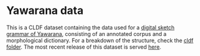 # Yawarana data

This is a CLDF dataset containing the data used for a [digital sketch grammar of Yawarana](https://github.com/fmatter/yawarana-sketch), consisting of an annotated corpus and a morphological dictionary.
For a breakdown of the structure, check the [cldf folder](cldf).
The most recent release of this dataset is served [here](https://fl.mt/yawarana-sketch).